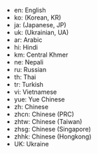- en: English
- ko: (Korean, KR)
- ja: (Japanese, JP)
- uk: (Ukrainian, UA)
- ar: Arabic
- hi: Hindi
- km: Central Khmer
- ne: Nepali
- ru: Russian
- th: Thai
- tr: Turkish
- vi: Vietnamese
- yue: Yue Chinese
- zh: Chinese
- zhcn: Chinese (PRC)
- zhtw: Chinese (Taiwan)
- zhsg: Chinese (Singapore)
- zhhk: Chinese (Hongkong)
- UK: Ukraine